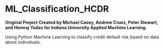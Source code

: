 # ML_Classification_HCDR

__Original Project Created by Michael Casey, Andrew Cruez, Peter Stewart, and Hemraj Yadav for Indiana University Applied Machine Learning.__

Using Python Machine Learning to classify credit default risk based on data about individuals. 
